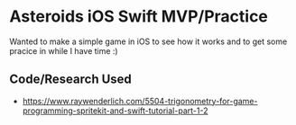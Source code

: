 # Asteroids iOS Swift MVP/Practice

Wanted to make a simple game in iOS to see how it works and to get some pracice in while I have time :)

## Code/Research Used

- https://www.raywenderlich.com/5504-trigonometry-for-game-programming-spritekit-and-swift-tutorial-part-1-2
